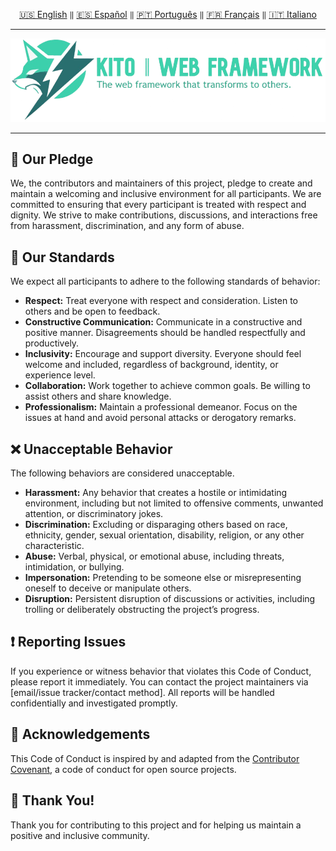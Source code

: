 <div align="center">

[🇺🇸 English](./CODE_OF_CONDUCT.md) `‖` [🇪🇸 Español](./docs/español/CODE_OF_CONDUCT.md) `‖` [🇵🇹 Português](./docs/portugues/CODE_OF_CONDUCT.md) `‖` [🇫🇷 Français](./docs/francais/CODE_OF_CONDUCT.md) `‖` [🇮🇹 Italiano](./docs/italiano/CODE_OF_CONDUCT.md)

<hr />

<img src="./public/static/banners/kito_banner_en.png" alt="Kito Banner" />

<hr />

</div>

## 🥂 Our Pledge

We, the contributors and maintainers of this project, pledge to create and maintain a welcoming and inclusive environment for all participants. We are committed to ensuring that every participant is treated with respect and dignity. We strive to make contributions, discussions, and interactions free from harassment, discrimination, and any form of abuse.

## 🌷 Our Standards

We expect all participants to adhere to the following standards of behavior:

- **Respect:** Treat everyone with respect and consideration. Listen to others and be open to feedback.
- **Constructive Communication:** Communicate in a constructive and positive manner. Disagreements should be handled respectfully and productively.
- **Inclusivity:** Encourage and support diversity. Everyone should feel welcome and included, regardless of background, identity, or experience level.
- **Collaboration:** Work together to achieve common goals. Be willing to assist others and share knowledge.
- **Professionalism:** Maintain a professional demeanor. Focus on the issues at hand and avoid personal attacks or derogatory remarks.

## ❌ Unacceptable Behavior

The following behaviors are considered unacceptable.

- **Harassment:** Any behavior that creates a hostile or intimidating environment, including but not limited to offensive comments, unwanted attention, or discriminatory jokes.
- **Discrimination:** Excluding or disparaging others based on race, ethnicity, gender, sexual orientation, disability, religion, or any other characteristic.
- **Abuse:** Verbal, physical, or emotional abuse, including threats, intimidation, or bullying.
- **Impersonation:** Pretending to be someone else or misrepresenting oneself to deceive or manipulate others.
- **Disruption:** Persistent disruption of discussions or activities, including trolling or deliberately obstructing the project’s progress.

## ❗ Reporting Issues

If you experience or witness behavior that violates this Code of Conduct, please report it immediately. You can contact the project maintainers via [email/issue tracker/contact method]. All reports will be handled confidentially and investigated promptly.

## 🙌 Acknowledgements

This Code of Conduct is inspired by and adapted from the [Contributor Covenant](https://www.contributor-covenant.org/), a code of conduct for open source projects.

## 🎉 Thank You!

Thank you for contributing to this project and for helping us maintain a positive and inclusive community.
